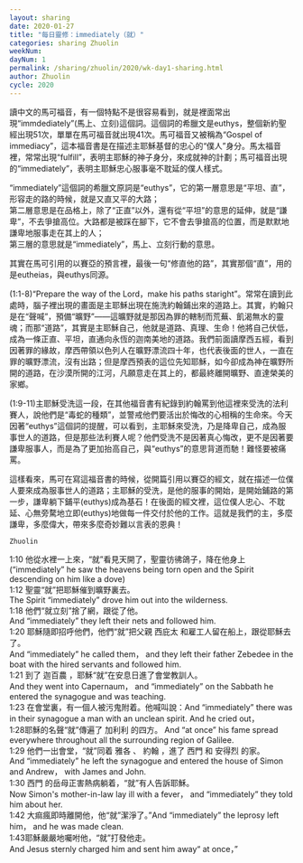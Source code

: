 ```yaml
---
layout: sharing
date: 2020-01-27
title: "每日靈修：immediately（就）"
categories: sharing Zhuolin
weekNum: 
dayNum: 1
permalink: /sharing/zhuolin/2020/wk-day1-sharing.html
author: Zhuolin
cycle: 2020
---
```

 
讀中文的馬可福音，有一個特點不是很容易看到，就是裡面常出現“immdediately”(馬上、立刻)這個詞。這個詞的希臘文是euthys，整個新約聖經出現51次，單單在馬可福音就出現41次。馬可福音又被稱為“Gospel of immediacy”，這本福音書是在描述主耶穌基督的忠心的“僕人”身分。馬太福音裡，常常出現“fulfill”，表明主耶穌的神子身分，來成就神的計劃；馬可福音出現的“immediately”，表明主耶穌忠心服事毫不耽延的僕人樣式。  

“immediately”這個詞的希臘文原詞是“euthys”，它的第一層意思是“平坦、直”，形容走的路的時候，就是又直又平的大路；  
第二層意思是在品格上，除了“正直”以外，還有從“平坦”的意思的延伸，就是“謙卑”，不去爭搶高位。大路都是被踩在腳下，它不會去爭搶高的位置，而是默默地謙卑地服事走在其上的人；  
第三層的意思就是“immediately”，馬上、立刻行動的意思。  

其實在馬可引用的以賽亞的預言裡，最後一句“修直他的路”，其實那個“直”，用的是eutheias，與euthys同源。  

(1:1-8)“Prepare the way of the Lord，make his paths staright”。常常在讀到此處時，腦子裡出現的畫面是主耶穌出現在施洗約翰鋪出來的道路上。其實，約翰只是在“聲喊”，預備“曠野”——這曠野就是那因為罪的轄制而荒蕪、飢渴無水的靈魂；而那“道路”，其實是主耶穌自己，他就是道路、真理、生命！他將自己伏低，成為一條正直、平坦，直通向永恆的迦南美地的道路。我們前面讀摩西五經，看到因著罪的緣故，摩西帶領以色列人在曠野漂流四十年，也代表後面的世人，一直在罪的曠野漂流，沒有出路；但是摩西預表的這位先知耶穌，如今卻成為神在曠野所開的道路，在沙漠所開的江河，凡願意走在其上的，都最終離開曠野、直達榮美的家鄉。  

(1:9-11)主耶穌受洗這一段，在其他福音書有紀錄到約翰罵到他這裡來受洗的法利賽人，說他們是“毒蛇的種類”，並警戒他們要活出於悔改的心相稱的生命來。今天因著“euthys”這個詞的提醒，可以看到，主耶穌來受洗，乃是降卑自己，成為服事世人的道路，但是那些法利賽人呢？他們受洗不是因著真心悔改，更不是因著要謙卑服事人，而是為了更加抬高自己，與“euthys”的意思背道而馳！難怪要被痛罵。  

這樣看來，馬可在寫這福音書的時候，從開篇引用以賽亞的經文，就在描述一位僕人要來成為服事世人的道路；主耶穌的受洗，是他的服事的開始，是開始鋪路的第一步，謙卑躺下鋪平(euthys)成為基石！在後面的經文裡，這位僕人忠心、不耽延、心無旁騖地立即(euthys)地做每一件交付於他的工作。這就是我們的主，多麼謙卑，多麼偉大，帶來多麼奇妙難以言表的恩典！  

`Zhuolin`  

1:10 他從水裡一上來，“就”看見天開了，聖靈彷彿鴿子，降在他身上  
(“immediately” he saw the heavens being torn open and the Spirit descending on him like a dove)  
1:12 聖靈“就”把耶穌催到曠野裏去。  
The Spirit “immediately” drove him out into the wilderness.  
1:18 他們“就立刻”捨了網，跟從了他。  
And “immediately” they left their nets and followed him.  
1:20 耶穌隨即招呼他們，他們“就”把父親 西庇太 和雇工人留在船上，跟從耶穌去了。   
And “immediately” he called them， and they left their father Zebedee in the boat with the hired servants and followed him.  
1:21  到了 迦百農 ，耶穌“就”在安息日進了會堂教訓人。  
And they went into Capernaum， and “immediately” on the Sabbath he entered the synagogue and was teaching.  
1:23 在會堂裏，有一個人被污鬼附着。他喊叫說：And “immediately” there was in their synagogue a man with an unclean spirit. And he cried out，  
1:28耶穌的名聲“就”傳遍了 加利利 的四方。 And “at once” his fame spread everywhere throughout all the surrounding region of Galilee.  
1:29 他們一出會堂，“就”同着 雅各 、 約翰 ，進了 西門 和 安得烈 的家。   
And “immediately” he left the synagogue and entered the house of Simon and Andrew， with James and John.  
1:30 西門 的岳母正害熱病躺着，“就”有人告訴耶穌。  
Now Simon's mother-in-law lay ill with a fever， and “immediately” they told him about her.  
1:42 大痲瘋即時離開他，他“就”潔淨了。”And “immediately” the leprosy left him， and he was made clean.  
1:43耶穌嚴嚴地囑咐他，“就”打發他走。  
And Jesus sternly charged him and sent him away“ at once，”  
